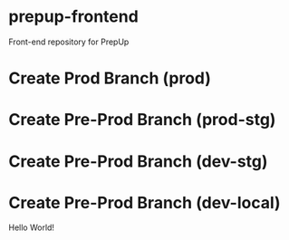 # prepup-frontend

Front-end repository for PrepUp

# Create Prod Branch (prod)

# Create Pre-Prod Branch (prod-stg)

# Create Pre-Prod Branch (dev-stg)

# Create Pre-Prod Branch (dev-local)

Hello World!
